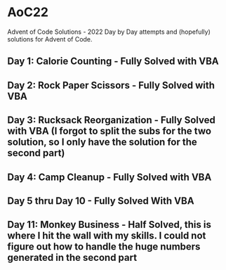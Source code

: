 # AoC22
Advent of Code Solutions - 2022
Day by Day attempts and (hopefully) solutions for Advent of Code.


## Day 1: Calorie Counting - Fully Solved with VBA
## Day 2: Rock Paper Scissors - Fully Solved with VBA
## Day 3: Rucksack Reorganization - Fully Solved with VBA (I forgot to split the subs for the two solution, so I only have the solution for the second part)
## Day 4: Camp Cleanup - Fully Solved with VBA
## Day 5 thru Day 10 - Fully Solved With VBA
## Day 11: Monkey Business - Half Solved, this is where I hit the wall with my skills. I could not figure out how to handle the huge numbers generated in the second part
